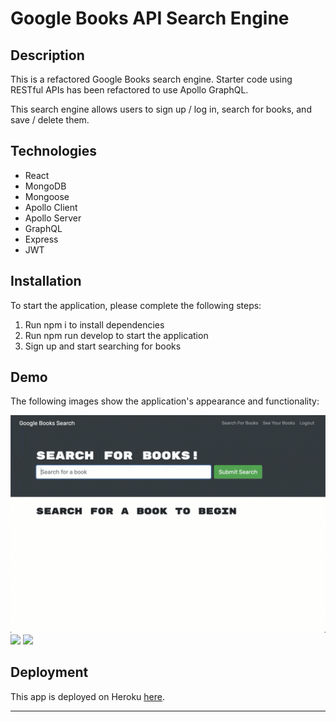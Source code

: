 # Google Books API Search Engine

## Description

This is a refactored Google Books search engine. Starter code using RESTful APIs has been refactored to use Apollo GraphQL. 

This search engine allows users to sign up / log in, search for books, and save / delete them. 

## Technologies

- React
- MongoDB
- Mongoose
- Apollo Client
- Apollo Server
- GraphQL
- Express
- JWT

## Installation

To start the application, please complete the following steps:

1. Run npm i to install dependencies
2. Run npm run develop to start the application
3. Sign up and start searching for books

## Demo

The following images show the application's appearance and functionality:

![](./assets/21-mern-homework-demo-01.gif)
![](./assets/21-mern-homework-demo-02.gif)
![](./assets/21-mern-homework-demo-03.gif)

## Deployment

This app is deployed on Heroku [here](https://nameless-river-06964.herokuapp.com/).

---